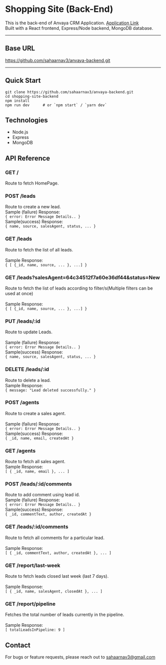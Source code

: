 # Shopping Site (Back-End)

This is the back-end of Anvaya CRM Application. [Application Link](https://anvaya-frontend-nine.vercel.app/)<br>
Built with a React frontend, Express/Node backend, MongoDB database.

---

## Base URL

https://github.com/sahaarnav3/anvaya-backend.git

---

## Quick Start

```
git clone https://github.com/sahaarnav3/anvaya-backend.git
cd shopping-site-backend
npm install
npm run dev      # or `npm start` / `yarn dev`
```

## Technologies
- Node.js
- Express
- MongoDB

## API Reference

### **GET	/**
Route to fetch HomePage.<br>

### **POST	/leads**	 	
Route to create a new lead.<br>	
Sample (failure) Response:<br>
```{ error: Error Message Details.. }```<br>
Sample(success) Response:<br>
```{ name, source, salesAgent, status, ... }```

### **GET	/leads**	 	
Route to fetch the list of all leads.<br>	
Sample Response:<br>
```{ [ {_id, name, source, ... }, ...] }```<br>

### **GET	/leads?salesAgent=64c34512f7a60e36df44&status=New**	 	
Route to fetch the list of leads according to filter/s(Multiple filters can be used at once)<br>	
Sample Response:<br>
```{ [ {_id, name, source, ... }, ...] }```<br>

### **PUT	/leads/:id**	 	
Route to update Leads.<br>	
Sample (failure) Response:<br>
```{ error: Error Message Details.. }```<br>
Sample(success) Response:<br>
```{ name, source, salesAgent, status, ... }```

### **DELETE	/leads/:id**	 	
Route to delete a lead.<br>	
Sample Response:<br>
```{ message: "Lead deleted successfully." }```

### **POST	/agents**	 	
Route to create a sales agent.<br>	
Sample (failure) Response:<br>
```{ error: Error Message Details.. }```<br>
Sample(success) Response:<br>
```{ _id, name, email, createdAt }```

### **GET	/agents**	 	
Route to fetch all sales agent.<br>	
Sample Response:<br>
```[ { _id, name, email }, ... ]```<br>

### **POST	/leads/:id/comments**	 	
Route to add comment using lead id.<br>	
Sample (failure) Response:<br>
```{ error: Error Message Details.. }```<br>
Sample(success) Response:<br>
```{ _id, commentText, author, createdAt }```

### **GET	/leads/:id/comments**	 	
Route to fetch all comments for a particular lead.<br>	
Sample Response:<br>
```[ { _id, commentText, author, createdAt }, ... ]```<br>

### **GET	/report/last-week**	 	
Route to fetch leads closed last week (last 7 days).<br>	
Sample Response:<br>
```[ { _id, name, salesAgent, closedAt }, ... ]```<br>

### **GET	/report/pipeline**	 	
Fetches the total number of leads currently in the pipeline.<br>	
Sample Response:<br>
```[ totalLeadsInPipeline: 9 ]```<br>

## Contact
For bugs or feature requests, please reach out to sahaarnav3@gmail.com